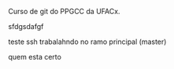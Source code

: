 Curso de git do PPGCC da UFACx.

sfdgsdafgf

teste ssh
trabalahndo no ramo principal (master)


quem esta certo
